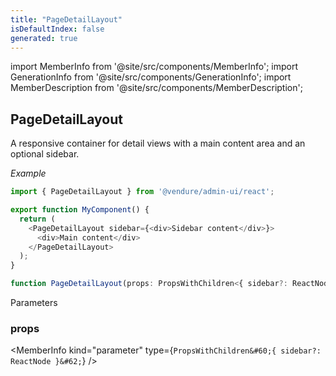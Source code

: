 ```yaml
---
title: "PageDetailLayout"
isDefaultIndex: false
generated: true
---
```

<!-- This file was generated from the Vendure source. Do not modify. Instead, re-run the "docs:build" script -->
import MemberInfo from '@site/src/components/MemberInfo';
import GenerationInfo from '@site/src/components/GenerationInfo';
import MemberDescription from '@site/src/components/MemberDescription';


## PageDetailLayout

<GenerationInfo sourceFile="packages/admin-ui/src/lib/react/src/react-components/PageDetailLayout.tsx" sourceLine="22" packageName="@vendure/admin-ui" />

A responsive container for detail views with a main content area and an optional sidebar.

*Example*

```ts
import { PageDetailLayout } from '@vendure/admin-ui/react';

export function MyComponent() {
  return (
    <PageDetailLayout sidebar={<div>Sidebar content</div>}>
      <div>Main content</div>
    </PageDetailLayout>
  );
}
```

```ts title="Signature"
function PageDetailLayout(props: PropsWithChildren<{ sidebar?: ReactNode }>): void
```
Parameters

### props

<MemberInfo kind="parameter" type={`PropsWithChildren&#60;{ sidebar?: ReactNode }&#62;`} />

